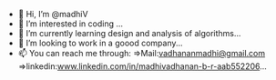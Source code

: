 - 👋 Hi, I’m @madhiV
- 👀 I’m interested in coding ...
- 🌱 I’m currently learning design and analysis of algorithms...
- 💞️ I’m looking to work in a goood company...
- 📫 You can reach me through: =>Mail:vadhananmadhi@gmail.com =>linkedin:www.linkedin.com/in/madhivadhanan-b-r-aab552206...

<!---
madhiV/madhiV is a ✨ special ✨ repository because its `README.md` (this file) appears on your GitHub profile.
You can click the Preview link to take a look at your changes.
--->
